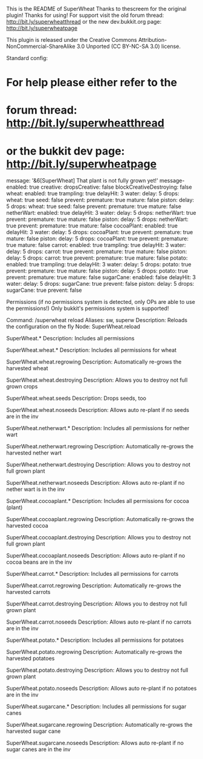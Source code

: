 This is the README of SuperWheat
Thanks to thescreem for the original plugin!
Thanks for using!
For support visit the old forum thread: http://bit.ly/superwheatthread
or the new dev.bukkit.org page: http://bit.ly/superwheatpage

This plugin is released under the Creative Commons Attribution-NonCommercial-ShareAlike 3.0 Unported (CC BY-NC-SA 3.0) license.

Standard config:

# For help please either refer to the
# forum thread: http://bit.ly/superwheatthread
# or the bukkit dev page: http://bit.ly/superwheatpage
message: '&6[SuperWheat] That plant is not fully grown yet!'
message-enabled: true
creative:
  dropsCreative: false
  blockCreativeDestroying: false
wheat:
  enabled: true
  trampling: true
  delayHit: 3
  water:
    delay: 5
    drops:
      wheat: true
      seed: false
    prevent:
      premature: true
      mature: false
  piston:
    delay: 5
    drops:
      wheat: true
      seed: false
    prevent:
      premature: true
      mature: false
netherWart:
  enabled: true
  delayHit: 3
  water:
    delay: 5
    drops:
      netherWart: true
    prevent:
      premature: true
      mature: false
  piston:
    delay: 5
    drops:
      netherWart: true
    prevent:
      premature: true
      mature: false
cocoaPlant:
  enabled: true
  delayHit: 3
  water:
    delay: 5
    drops:
      cocoaPlant: true
    prevent:
      premature: true
      mature: false
  piston:
    delay: 5
    drops:
      cocoaPlant: true
    prevent:
      premature: true
      mature: false
carrot:
  enabled: true
  trampling: true
  delayHit: 3
  water:
    delay: 5
    drops:
      carrot: true
    prevent:
      premature: true
      mature: false
  piston:
    delay: 5
    drops:
      carrot: true
    prevent:
      premature: true
      mature: false
potato:
  enabled: true
  trampling: true
  delayHit: 3
  water:
    delay: 5
    drops:
      potato: true
    prevent:
      premature: true
      mature: false
  piston:
    delay: 5
    drops:
      potato: true
    prevent:
      premature: true
      mature: false
sugarCane:
  enabled: false
  delayHit: 3
  water:
    delay: 5
    drops:
      sugarCane: true
    prevent: false
  piston:
    delay: 5
    drops:
      sugarCane: true
    prevent: false

Permissions (if no permissions system is detected, only OPs are able to use the permissions!)
Only bukkit's permissions system is supported!

Command: /superwheat reload
Aliases: sw, superw
Description: Reloads the configuration on the fly
Node: SuperWheat.reload

SuperWheat.*
Description: Includes all permissions

SuperWheat.wheat.*
Description: Includes all permissions for wheat

SuperWheat.wheat.regrowing
Description: Automatically re-grows the harvested wheat

SuperWheat.wheat.destroying
Description: Allows you to destroy not full grown crops

SuperWheat.wheat.seeds
Description: Drops seeds, too

SuperWheat.wheat.noseeds
Description: Allows auto re-plant if no seeds are in the inv

SuperWheat.netherwart.*
Description: Includes all permissions for nether wart

SuperWheat.netherwart.regrowing
Description: Automatically re-grows the harvested nether wart

SuperWheat.netherwart.destroying
Description: Allows you to destroy not full grown plant

SuperWheat.netherwart.noseeds
Description: Allows auto re-plant if no nether wart is in the inv

SuperWheat.cocoaplant.*
Description: Includes all permissions for cocoa (plant)

SuperWheat.cocoaplant.regrowing
Description: Automatically re-grows the harvested cocoa

SuperWheat.cocoaplant.destroying
Description: Allows you to destroy not full grown plant

SuperWheat.cocoaplant.noseeds
Description: Allows auto re-plant if no cocoa beans are in the inv

SuperWheat.carrot.*
Description: Includes all permissions for carrots

SuperWheat.carrot.regrowing
Description: Automatically re-grows the harvested carrots

SuperWheat.carrot.destroying
Description: Allows you to destroy not full grown plant

SuperWheat.carrot.noseeds
Description: Allows auto re-plant if no carrots are in the inv

SuperWheat.potato.*
Description: Includes all permissions for potatoes

SuperWheat.potato.regrowing
Description: Automatically re-grows the harvested potatoes

SuperWheat.potato.destroying
Description: Allows you to destroy not full grown plant

SuperWheat.potato.noseeds
Description: Allows auto re-plant if no potatoes are in the inv

SuperWheat.sugarcane.*
Description: Includes all permissions for sugar canes

SuperWheat.sugarcane.regrowing
Description: Automatically re-grows the harvested sugar cane

SuperWheat.sugarcane.noseeds
Description: Allows auto re-plant if no sugar canes are in the inv
